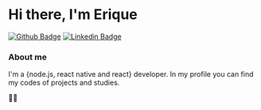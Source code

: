 # Hi there, I'm Erique

[![Github Badge](https://img.shields.io/badge/-Github-000?style=flat-square&logo=Github&logoColor=white&link=https://github.com/fagnerpsantos)](https://github.com/etoledo44)
[![Linkedin Badge](https://img.shields.io/badge/-LinkedIn-blue?style=flat-square&logo=Linkedin&logoColor=white&link=https://www.linkedin.com/in/fagnerpsantos/)](https://www.linkedin.com/in/eriquetoledo/)

### About me
I'm a {node.js, react native and react} developer.
In my profile you can find my codes of projects and studies.

💚💙
